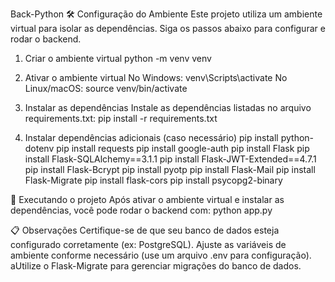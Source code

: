 Back-Python
🛠️ Configuração do Ambiente
Este projeto utiliza um ambiente virtual para isolar as dependências. Siga os passos abaixo para configurar e rodar o backend.

1. Criar o ambiente virtual
python -m venv venv

2. Ativar o ambiente virtual
No Windows:
venv\Scripts\activate
No Linux/macOS:
source venv/bin/activate

3. Instalar as dependências
Instale as dependências listadas no arquivo requirements.txt:
pip install -r requirements.txt

4. Instalar dependências adicionais (caso necessário)
pip install python-dotenv
pip install requests
pip install google-auth
pip install Flask
pip install Flask-SQLAlchemy==3.1.1
pip install Flask-JWT-Extended==4.7.1
pip install Flask-Bcrypt
pip install pyotp
pip install Flask-Mail
pip install Flask-Migrate
pip install flask-cors
pip install psycopg2-binary

🚀 Executando o projeto
Após ativar o ambiente virtual e instalar as dependências, você pode rodar o backend com:
python app.py

📋 Observações
Certifique-se de que seu banco de dados esteja configurado corretamente (ex: PostgreSQL).
Ajuste as variáveis de ambiente conforme necessário (use um arquivo .env para configuração).
aUtilize o Flask-Migrate para gerenciar migrações do banco de dados.
